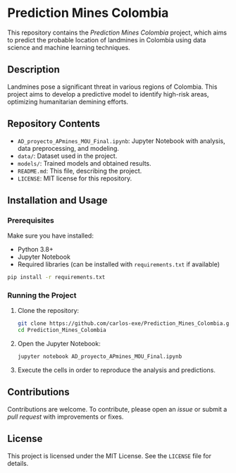 # Prediction Mines Colombia

This repository contains the *Prediction Mines Colombia* project, which aims to predict the probable location of landmines in Colombia using data science and machine learning techniques.

## Description

Landmines pose a significant threat in various regions of Colombia. This project aims to develop a predictive model to identify high-risk areas, optimizing humanitarian demining efforts.

## Repository Contents

- `AD_proyecto_APmines_MOU_Final.ipynb`: Jupyter Notebook with analysis, data preprocessing, and modeling.
- `data/`: Dataset used in the project.
- `models/`: Trained models and obtained results.
- `README.md`: This file, describing the project.
- `LICENSE`: MIT license for this repository.

## Installation and Usage

### Prerequisites
Make sure you have installed:
- Python 3.8+
- Jupyter Notebook
- Required libraries (can be installed with `requirements.txt` if available)

```bash
pip install -r requirements.txt
```

### Running the Project
1. Clone the repository:
   ```bash
   git clone https://github.com/carlos-exe/Prediction_Mines_Colombia.git
   cd Prediction_Mines_Colombia
   ```
2. Open the Jupyter Notebook:
   ```bash
   jupyter notebook AD_proyecto_APmines_MOU_Final.ipynb
   ```
3. Execute the cells in order to reproduce the analysis and predictions.

## Contributions
Contributions are welcome. To contribute, please open an *issue* or submit a *pull request* with improvements or fixes.

## License

This project is licensed under the MIT License. See the `LICENSE` file for details.

